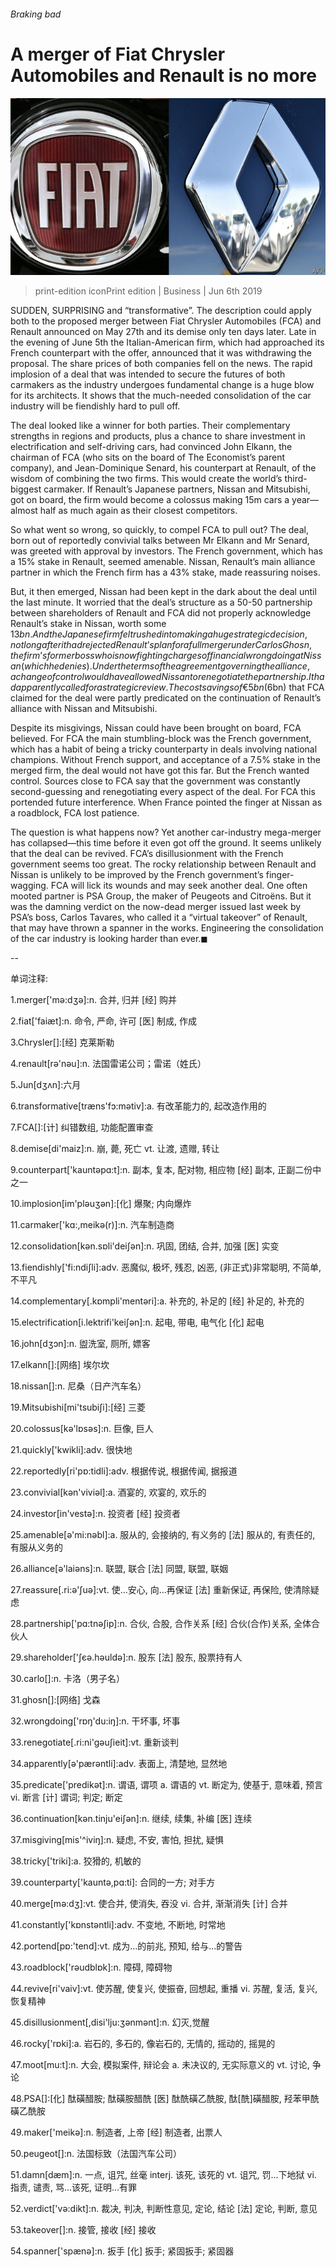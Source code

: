 ###### Braking bad

# A merger of Fiat Chrysler Automobiles and Renault is no more 

![image](images/20190608_wbp506.jpg) 

> print-edition iconPrint edition | Business | Jun 6th 2019 

SUDDEN, SURPRISING and “transformative”. The description could apply both to the proposed merger between Fiat Chrysler Automobiles (FCA) and Renault announced on May 27th and its demise only ten days later. Late in the evening of June 5th the Italian-American firm, which had approached its French counterpart with the offer, announced that it was withdrawing the proposal. The share prices of both companies fell on the news. The rapid implosion of a deal that was intended to secure the futures of both carmakers as the industry undergoes fundamental change is a huge blow for its architects. It shows that the much-needed consolidation of the car industry will be fiendishly hard to pull off. 

The deal looked like a winner for both parties. Their complementary strengths in regions and products, plus a chance to share investment in electrification and self-driving cars, had convinced John Elkann, the chairman of FCA (who sits on the board of The Economist’s parent company), and Jean-Dominique Senard, his counterpart at Renault, of the wisdom of combining the two firms. This would create the world’s third-biggest carmaker. If Renault’s Japanese partners, Nissan and Mitsubishi, got on board, the firm would become a colossus making 15m cars a year—almost half as much again as their closest competitors. 

So what went so wrong, so quickly, to compel FCA to pull out? The deal, born out of reportedly convivial talks between Mr Elkann and Mr Senard, was greeted with approval by investors. The French government, which has a 15% stake in Renault, seemed amenable. Nissan, Renault’s main alliance partner in which the French firm has a 43% stake, made reassuring noises. 

But, it then emerged, Nissan had been kept in the dark about the deal until the last minute. It worried that the deal’s structure as a 50-50 partnership between shareholders of Renault and FCA did not properly acknowledge Renault’s stake in Nissan, worth some $13bn. And the Japanese firm felt rushed into making a huge strategic decision, not long after it had rejected Renault’s plan for a full merger under Carlos Ghosn, the firm’s former boss who is now fighting charges of financial wrongdoing at Nissan (which he denies). Under the terms of the agreement governing the alliance, a change of control would have allowed Nissan to renegotiate the partnership. It had apparently called for a strategic review. The cost savings of €5bn ($6bn) that FCA claimed for the deal were partly predicated on the continuation of Renault’s alliance with Nissan and Mitsubishi. 

Despite its misgivings, Nissan could have been brought on board, FCA believed. For FCA the main stumbling-block was the French government, which has a habit of being a tricky counterparty in deals involving national champions. Without French support, and acceptance of a 7.5% stake in the merged firm, the deal would not have got this far. But the French wanted control. Sources close to FCA say that the government was constantly second-guessing and renegotiating every aspect of the deal. For FCA this portended future interference. When France pointed the finger at Nissan as a roadblock, FCA lost patience. 

The question is what happens now? Yet another car-industry mega-merger has collapsed—this time before it even got off the ground. It seems unlikely that the deal can be revived. FCA’s disillusionment with the French government seems too great. The rocky relationship between Renault and Nissan is unlikely to be improved by the French government’s finger-wagging. FCA will lick its wounds and may seek another deal. One often mooted partner is PSA Group, the maker of Peugeots and Citroëns. But it was the damning verdict on the now-dead merger issued last week by PSA’s boss, Carlos Tavares, who called it a “virtual takeover” of Renault, that may have thrown a spanner in the works. Engineering the consolidation of the car industry is looking harder than ever.◼ 

-- 

 单词注释:

1.merger['mә:dʒә]:n. 合并, 归并 [经] 购并 

2.fiat['faiæt]:n. 命令, 严命, 许可 [医] 制成, 作成 

3.Chrysler[]:[经] 克莱斯勒 

4.renault[rә'nәu]:n. 法国雷诺公司；雷诺（姓氏） 

5.Jun[dʒʌn]:六月 

6.transformative[træns'fɔ:mәtiv]:a. 有改革能力的, 起改造作用的 

7.FCA[]:[计] 纠错数组, 功能配置审查 

8.demise[di'maiz]:n. 崩, 薨, 死亡 vt. 让渡, 遗赠, 转让 

9.counterpart['kauntәpɑ:t]:n. 副本, 复本, 配对物, 相应物 [经] 副本, 正副二份中之一 

10.implosion[im'plәuʒәn]:[化] 爆聚; 内向爆炸 

11.carmaker['kɑ:,meikә(r)]:n. 汽车制造商 

12.consolidation[kәn.sɒli'deiʃәn]:n. 巩固, 团结, 合并, 加强 [医] 实变 

13.fiendishly['fi:ndiʃli]:adv. 恶魔似, 极坏, 残忍, 凶恶, (非正式)非常聪明, 不简单, 不平凡 

14.complementary[.kɒmpli'mentәri]:a. 补充的, 补足的 [经] 补足的, 补充的 

15.electrification[i.lektrifi'keiʃәn]:n. 起电, 带电, 电气化 [化] 起电 

16.john[dʒɔn]:n. 盥洗室, 厕所, 嫖客 

17.elkann[]:[网络] 埃尔坎 

18.nissan[]:n. 尼桑（日产汽车名） 

19.Mitsubishi[mi'tsubiʃi]:[经] 三菱 

20.colossus[kә'lɒsәs]:n. 巨像, 巨人 

21.quickly['kwikli]:adv. 很快地 

22.reportedly[ri'pɒ:tidli]:adv. 根据传说, 根据传闻, 据报道 

23.convivial[kәn'viviәl]:a. 酒宴的, 欢宴的, 欢乐的 

24.investor[in'vestә]:n. 投资者 [经] 投资者 

25.amenable[ә'mi:nәbl]:a. 服从的, 会接纳的, 有义务的 [法] 服从的, 有责任的, 有服从义务的 

26.alliance[ә'laiәns]:n. 联盟, 联合 [法] 同盟, 联盟, 联姻 

27.reassure[.ri:ә'ʃuә]:vt. 使...安心, 向...再保证 [法] 重新保证, 再保险, 使清除疑虑 

28.partnership['pɑ:tnәʃip]:n. 合伙, 合股, 合作关系 [经] 合伙(合作)关系, 全体合伙人 

29.shareholder['ʃєә.hәuldә]:n. 股东 [法] 股东, 股票持有人 

30.carlo[]:n. 卡洛（男子名） 

31.ghosn[]:[网络] 戈森 

32.wrongdoing['rɒŋ'du:iŋ]:n. 干坏事, 坏事 

33.renegotiate[.ri:ni'gәuʃieit]:vt. 重新谈判 

34.apparently[ә'pærәntli]:adv. 表面上, 清楚地, 显然地 

35.predicate['predikәt]:n. 谓语, 谓项 a. 谓语的 vt. 断定为, 使基于, 意味着, 预言 vi. 断言 [计] 谓词; 判定; 断定 

36.continuation[kәn.tinju'eiʃәn]:n. 继续, 续集, 补编 [医] 连续 

37.misgiving[mis'^iviŋ]:n. 疑虑, 不安, 害怕, 担扰, 疑惧 

38.tricky['triki]:a. 狡猾的, 机敏的 

39.counterparty['kauntə,pɑ:ti]: 合同的一方; 对手方 

40.merge[mә:dʒ]:vt. 使合并, 使消失, 吞没 vi. 合并, 渐渐消失 [计] 合并 

41.constantly['kɒnstәntli]:adv. 不变地, 不断地, 时常地 

42.portend[pɒ:'tend]:vt. 成为...的前兆, 预知, 给与...的警告 

43.roadblock['rәudblɒk]:n. 障碍, 障碍物 

44.revive[ri'vaiv]:vt. 使苏醒, 使复兴, 使振奋, 回想起, 重播 vi. 苏醒, 复活, 复兴, 恢复精神 

45.disillusionment[,disi'lju:ʒәnmәnt]:n. 幻灭,觉醒 

46.rocky['rɒki]:a. 岩石的, 多石的, 像岩石的, 无情的, 摇动的, 摇晃的 

47.moot[mu:t]:n. 大会, 模拟案件, 辩论会 a. 未决议的, 无实际意义的 vt. 讨论, 争论 

48.PSA[]:[化] 酞磺醋胺; 酞磺胺醋酰 [医] 酞酰磺乙酰胺, 酞[酰]磺醋胺, 羟苯甲酰磺乙酰胺 

49.maker['meikә]:n. 制造者, 上帝 [经] 制造者, 出票人 

50.peugeot[]:n. 法国标致（法国汽车公司） 

51.damn[dæm]:n. 一点, 诅咒, 丝毫 interj. 该死, 该死的 vt. 诅咒, 罚...下地狱 vi. 指责, 谴责, 骂...该死, 证明...有罪 

52.verdict['vә:dikt]:n. 裁决, 判决, 判断性意见, 定论, 结论 [法] 定论, 判断, 意见 

53.takeover[]:n. 接管, 接收 [经] 接收 

54.spanner['spænә]:n. 扳手 [化] 扳手; 紧固扳手; 紧固器 

